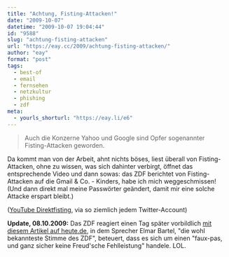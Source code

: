 ```yaml
---
title: "Achtung, Fisting-Attacken!"
date: "2009-10-07"
datetime: "2009-10-07 19:04:44"
id: "9588"
slug: "achtung-fisting-attacken"
url: "https://eay.cc/2009/achtung-fisting-attacken/"
author: "eay"
format: "post"
tags:
  - best-of
  - email
  - fernsehen
  - netzkultur
  - phishing
  - zdf
meta:
  - yourls_shorturl: "https://eay.li/e6"
---
```


> Auch die Konzerne Yahoo und Google sind Opfer sogenannter Fisting-Attacken geworden.

Da kommt man von der Arbeit, ahnt nichts böses, liest überall von Fisting-Attacken, ohne zu wissen, was sich dahinter verbirgt, öffnet das entsprechende Video und dann sowas: das ZDF berichtet von Fisting-Attacken auf die Gmail & Co. - Kinders, habe ich mich weggeschmissen! (Und dann direkt mal meine Passwörter geändert, damit mir eine solche Attacke erspart bleibt.)

 ([YouTube Direktfisting](http://www.youtube.com/watch?v=USMQq5crkaY), via so ziemlich jedem Twitter-Account)

**Update, 08.10.2009:** Das ZDF reagiert einen Tag später vorbildlich [mit diesem Artikel auf heute.de](http://www.heute.de/ZDFheute/inhalt/31/0,3672,7910783,00.html), in dem Sprecher Elmar Bartel, "die wohl bekannteste Stimme des ZDF", beteuert, dass es sich um einen "faux-pas, und ganz sicher keine Freud'sche Fehlleistung" handele. LOL.
